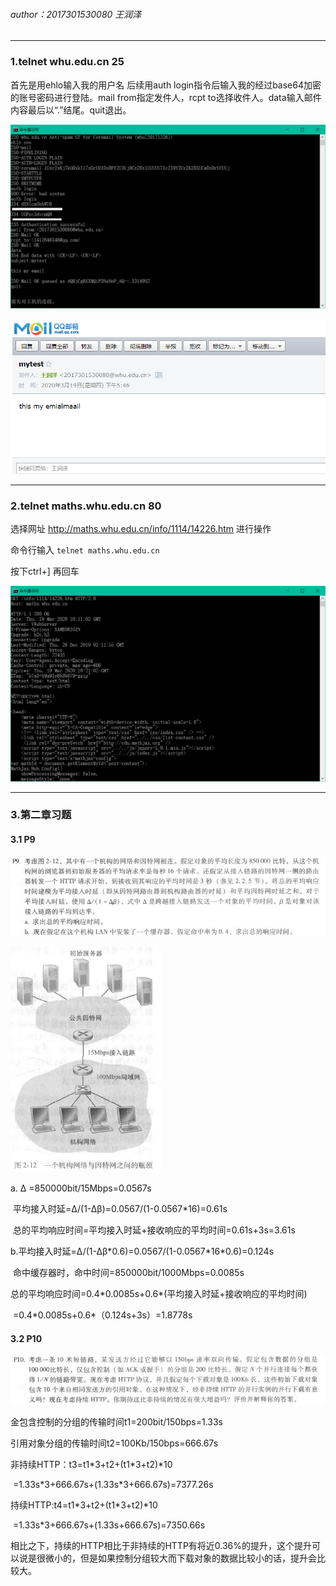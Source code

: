 ###### author：2017301530080 王润泽

---

### 1.telnet whu.edu.cn 25

首先是用ehlo输入我的用户名 后续用auth login指令后输入我的经过base64加密的账号密码进行登陆。mail from指定发件人，rcpt to选择收件人。data输入邮件内容最后以“.”结尾。quit退出。

![](img/1.1.png)

![](img/1.2.png)

---

### 2.telnet maths.whu.edu.cn 80

选择网址 http://maths.whu.edu.cn/info/1114/14226.htm 进行操作

命令行输入 `telnet maths.whu.edu.cn `

按下ctrl+] 再回车

![](img/2.png)

---

### 3.第二章习题

#### 3.1 P9

![](img/3.1.1.png)

<img src="img/3.1.2.png" style="zoom: 67%;" />

a.  Δ =850000bit/15Mbps=0.0567s

​	平均接入时延=Δ/(1-Δβ)=0.0567/(1-0.0567*16)=0.61s

​	总的平均响应时间=平均接入时延+接收响应的平均时间=0.61s+3s=3.61s

b.平均接入时延=Δ/(1-Δβ\*0.6)=0.0567/(1-0.0567\*16*0.6)=0.124s

​	命中缓存器时，命中时间=850000bit/1000Mbps=0.0085s

​	总的平均响应时间=0.4\*0.0085s+0.6\*(平均接入时延+接收响应的平均时间)

​									=0.4\*0.0085s+0.6*（0.124s+3s）=1.8778s

#### 3.2 P10

![](img/3.2.png)

金包含控制的分组的传输时间t1=200bit/150bps=1.33s

引用对象分组的传输时间t2=100Kb/150bps=666.67s

非持续HTTP：t3=t1\*3+t2+(t1\*3+t2)\*10

​							=1.33s\*3+666.67s+(1.33s\*3+666.67s)=7377.26s

持续HTTP:t4=t1\*3+t2+(t1\*3+t2)\*10

​							=1.33s\*3+666.67s+(1.33s+666.67s)=7350.66s

相比之下，持续的HTTP相比于非持续的HTTP有将近0.36%的提升，这个提升可以说是很微小的，但是如果控制分组较大而下载对象的数据比较小的话，提升会比较大。